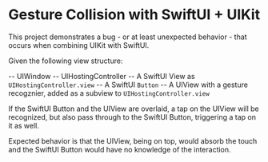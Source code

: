 # Gesture Collision with SwiftUI + UIKit

This project demonstrates a bug - or at least unexpected behavior - that occurs when combining UIKit with SwiftUI.

Given the following view structure:

-- UIWindow
  -- UIHostingController
    -- A SwiftUI View as `UIHostingController.view`
      -- A SwiftUI `Button`
      -- A UIView with a gesture recogznier, added as a subview to `UIHostingController.view`
    
If the SwiftUI Button and the UIView are overlaid, a tap on the UIView will be recognized, but also pass through to the SwiftUI Button, triggering a tap on it as well.

Expected behavior is that the UIView, being on top, would absorb the touch and the SwiftUI Button would have no knowledge of the interaction.
